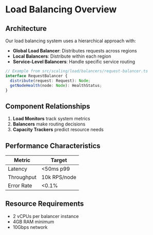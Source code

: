 # Load Balancing Overview

## Architecture
Our load balancing system uses a hierarchical approach with:
- **Global Load Balancer**: Distributes requests across regions
- **Local Balancers**: Distribute within each region
- **Service-Level Balancers**: Handle specific service routing

```typescript
// Example from src/scaling/load/balancers/request-balancer.ts
interface RequestBalancer {
  distribute(request: Request): Node;
  getNodeHealth(node: Node): HealthStatus;
}
```

## Component Relationships
1. **Load Monitors** track system metrics
2. **Balancers** make routing decisions
3. **Capacity Trackers** predict resource needs

## Performance Characteristics
| Metric          | Target        |
|-----------------|---------------|
| Latency         | <50ms p99     |
| Throughput      | 10k RPS/node  |
| Error Rate      | <0.1%         |

## Resource Requirements
- 2 vCPUs per balancer instance
- 4GB RAM minimum
- 10Gbps network